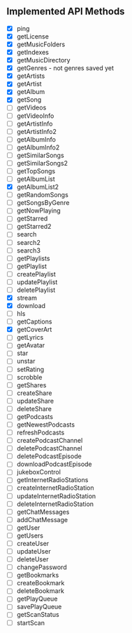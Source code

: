 ## Implemented API Methods

- [x] ping
- [x] getLicense
- [x] getMusicFolders
- [x] getIndexes
- [x] getMusicDirectory
- [x] getGenres - not genres saved yet
- [x] getArtists
- [x] getArtist
- [x] getAlbum
- [x] getSong
- [ ] getVideos
- [ ] getVideoInfo
- [ ] getArtistInfo
- [ ] getArtistInfo2
- [ ] getAlbumInfo
- [ ] getAlbumInfo2
- [ ] getSimilarSongs
- [ ] getSimilarSongs2
- [ ] getTopSongs
- [ ] getAlbumList
- [x] getAlbumList2
- [ ] getRandomSongs
- [ ] getSongsByGenre
- [ ] getNowPlaying
- [ ] getStarred
- [ ] getStarred2
- [ ] search
- [ ] search2
- [ ] search3
- [ ] getPlaylists
- [ ] getPlaylist
- [ ] createPlaylist
- [ ] updatePlaylist
- [ ] deletePlaylist
- [x] stream
- [x] download
- [ ] hls
- [ ] getCaptions
- [x] getCoverArt
- [ ] getLyrics
- [ ] getAvatar
- [ ] star
- [ ] unstar
- [ ] setRating
- [ ] scrobble
- [ ] getShares
- [ ] createShare
- [ ] updateShare
- [ ] deleteShare
- [ ] getPodcasts
- [ ] getNewestPodcasts
- [ ] refreshPodcasts
- [ ] createPodcastChannel
- [ ] deletePodcastChannel
- [ ] deletePodcastEpisode
- [ ] downloadPodcastEpisode
- [ ] jukeboxControl
- [ ] getInternetRadioStations
- [ ] createInternetRadioStation
- [ ] updateInternetRadioStation
- [ ] deleteInternetRadioStation
- [ ] getChatMessages
- [ ] addChatMessage
- [ ] getUser
- [ ] getUsers
- [ ] createUser
- [ ] updateUser
- [ ] deleteUser
- [ ] changePassword
- [ ] getBookmarks
- [ ] createBookmark
- [ ] deleteBookmark
- [ ] getPlayQueue
- [ ] savePlayQueue
- [ ] getScanStatus
- [ ] startScan
